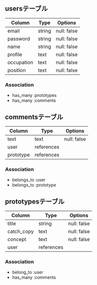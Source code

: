 ## usersテーブル

| Column    | Type       | Options                        |
| --------- | ---------- | ------------------------------ |
| email     | string     | null: false                    |
| password  | string     | null: false                    |
| name      | string     | null: false                    |
| profile   | text       | null: false                    |
| occupation| text       | null: false                    |
| position  | text       | null: false                    |

### Association
- has_many :prototypes
- has_many :comments


## commentsテーブル

| Column    | Type       | Options                        |
| --------- | ---------- | ------------------------------ |
| text      | text       | null: false                    |
| user      | references  |                                |
| prototype | references  |                                |

### Association
- belongs_to :user
- belongs_to :prototype


## prototypesテーブル

| Column      | Type       | Options                        |
| ----------- | ---------- | ------------------------------ |
| title       | string     | null: false                    |
| catch_copy  | text       | null: false                    |
| concept     | text       | null: false                    |
| user        | references  |                                |

### Association
- belong_to :user
- has_many :comments

